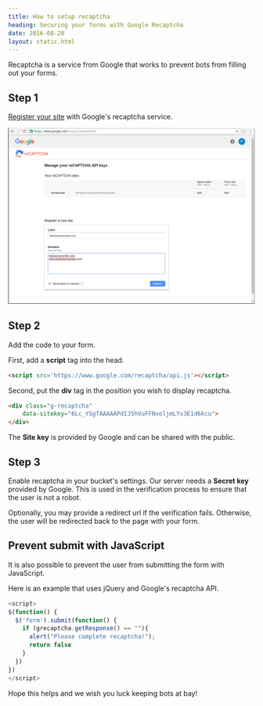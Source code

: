 ```yaml
---
title: How to setup recaptcha
heading: Securing your forms with Google Recaptcha
date: 2016-08-20
layout: static.html
---
```

Recaptcha is a service from Google that works to prevent bots from filling
out your forms.

## Step 1

[Register your site](https://www.google.com/recaptcha/intro/index.html) with Google's recaptcha service.

![Register site](/img/recaptcha-step1.png)

## Step 2

Add the code to your form.

First, add a **script** tag into the head.

```html
<script src='https://www.google.com/recaptcha/api.js'></script>
```

Second, put the **div** tag in the position you wish to display recaptcha.

```html
<div class="g-recaptcha"
    data-sitekey="6Lc_YSgTAAAAAPdIJ5hVuFFNvoljmLYx3E1d6kcu">
</div>
```

The **Site key** is provided by Google and can be shared with the public.

## Step 3

Enable recaptcha in your bucket's settings. Our server needs a **Secret key** provided by Google. This is used in the verification process to ensure
that the user is not a robot.

Optionally, you may provide a redirect url if the verification fails. Otherwise,
the user will be redirected back to the page with your form.

## Prevent submit with JavaScript

It is also possible to prevent the user from submitting the form with JavaScript.

Here is an example that uses jQuery and Google's recaptcha API.

```js
<script>
$(function() {
  $('form').submit(function() {
    if (grecaptcha.getResponse() == ""){
      alert("Please complete recaptcha!");
      return false
    }
  })
})
</script>
```

Hope this helps and we wish you luck keeping bots at bay!
